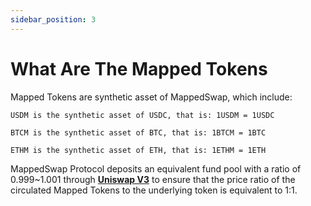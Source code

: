 ```yaml
---
sidebar_position: 3
---
```

# What Are The Mapped Tokens

Mapped Tokens are synthetic asset of MappedSwap, which include:

``USDM is the synthetic asset of USDC, that is: 1USDM = 1USDC``

``BTCM is the synthetic asset of BTC, that is: 1BTCM = 1BTC``

``ETHM is the synthetic asset of ETH, that is: 1ETHM = 1ETH``

MappedSwap Protocol deposits an equivalent fund pool with a ratio of 0.999~1.001 through **[Uniswap V3](https://docs.uniswap.org/protocol/introduction)** to ensure that the price ratio of the circulated Mapped Tokens to the underlying token is equivalent to 1:1.
